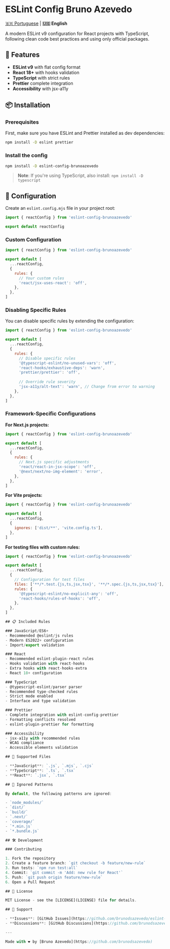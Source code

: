 # ESLint Config Bruno Azevedo

[🇧🇷 Portuguese](./README.pt-BR.md) | **🇺🇸 English**

A modern ESLint v9 configuration for React projects with TypeScript, following clean code best practices and using only official packages.

## 🚀 Features

- **ESLint v9** with flat config format
- **React 18+** with hooks validation
- **TypeScript** with strict rules
- **Prettier** complete integration
- **Accessibility** with jsx-a11y

## 📦 Installation

### Prerequisites

First, make sure you have ESLint and Prettier installed as dev dependencies:

```bash
npm install -D eslint prettier
```

### Install the config

```bash
npm install -D eslint-config-brunoazevedo
```

> **Note**: If you're using TypeScript, also install: `npm install -D typescript`

## 🔧 Configuration

Create an `eslint.config.mjs` file in your project root:

```javascript
import { reactConfig } from 'eslint-config-brunoazevedo'

export default reactConfig
```

### Custom Configuration

```javascript
import { reactConfig } from 'eslint-config-brunoazevedo'

export default [
  ...reactConfig,
  {
    rules: {
      // Your custom rules
      'react/jsx-uses-react': 'off',
    },
  },
]
```

### Disabling Specific Rules

You can disable specific rules by extending the configuration:

```javascript
import { reactConfig } from 'eslint-config-brunoazevedo'

export default [
  ...reactConfig,
  {
    rules: {
      // Disable specific rules
      '@typescript-eslint/no-unused-vars': 'off',
      'react-hooks/exhaustive-deps': 'warn',
      'prettier/prettier': 'off',
      
      // Override rule severity
      'jsx-a11y/alt-text': 'warn', // Change from error to warning
    },
  },
]
```

### Framework-Specific Configurations

**For Next.js projects:**
```javascript
import { reactConfig } from 'eslint-config-brunoazevedo'

export default [
  ...reactConfig,
  {
    rules: {
      // Next.js specific adjustments
      'react/react-in-jsx-scope': 'off',
      '@next/next/no-img-element': 'error',
    },
  },
]
```

**For Vite projects:**
```javascript
import { reactConfig } from 'eslint-config-brunoazevedo'

export default [
  ...reactConfig,
  {
    ignores: ['dist/**', 'vite.config.ts'],
  },
]
```

**For testing files with custom rules:**
```javascript
import { reactConfig } from 'eslint-config-brunoazevedo'

export default [
  ...reactConfig,
  {
    // Configuration for test files
    files: ['**/*.test.{js,ts,jsx,tsx}', '**/*.spec.{js,ts,jsx,tsx}'],
    rules: {
      '@typescript-eslint/no-explicit-any': 'off',
      'react-hooks/rules-of-hooks': 'off',
    },
  },
]

## 📋 Included Rules

### JavaScript/ES6+
- Recommended @eslint/js rules
- Modern ES2022+ configuration
- Import/export validation

### React
- Recommended eslint-plugin-react rules
- Hooks validation with react-hooks
- Extra hooks with react-hooks-extra
- React 18+ configuration

### TypeScript
- @typescript-eslint/parser parser
- Recommended type-checked rules
- Strict mode enabled
- Interface and type validation

### Prettier
- Complete integration with eslint-config-prettier
- Formatting conflicts resolved
- eslint-plugin-prettier for formatting

### Accessibility
- jsx-a11y with recommended rules
- WCAG compliance
- Accessible elements validation

## 🎯 Supported Files

- **JavaScript**: `.js`, `.mjs`, `.cjs`
- **TypeScript**: `.ts`, `.tsx`
- **React**: `.jsx`, `.tsx`

## 🚫 Ignored Patterns

By default, the following patterns are ignored:

- `node_modules/`
- `dist/`
- `build/`
- `.next/`
- `coverage/`
- `*.min.js`
- `*.bundle.js`

## 🛠️ Development

### Contributing

1. Fork the repository
2. Create a feature branch: `git checkout -b feature/new-rule`
3. Run tests: `npm run test:all`
4. Commit: `git commit -m 'Add: new rule for React'`
5. Push: `git push origin feature/new-rule`
6. Open a Pull Request

## 📄 License

MIT License - see the [LICENSE](LICENSE) file for details.

## 🤝 Support

- **Issues**: [GitHub Issues](https://github.com/brunodsazevedo/eslint-config-brunoazevedo/issues)
- **Discussions**: [GitHub Discussions](https://github.com/brunodsazevedo/eslint-config-brunoazevedo/discussions)

---

Made with ❤️ by [Bruno Azevedo](https://github.com/brunodsazevedo)
